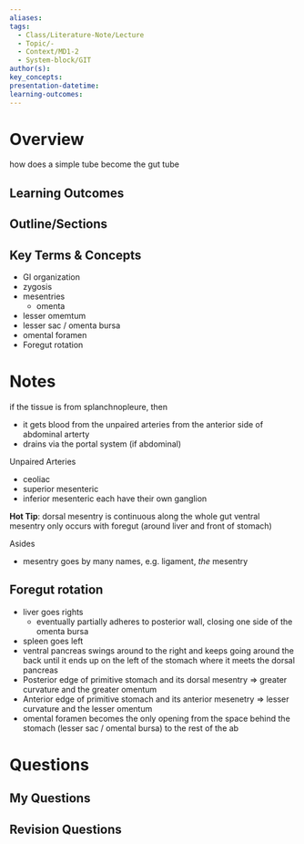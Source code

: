 ```yaml
---
aliases: 
tags:
  - Class/Literature-Note/Lecture
  - Topic/-
  - Context/MD1-2
  - System-block/GIT
author(s): 
key_concepts: 
presentation-datetime: 
learning-outcomes:
---
```



# Overview
how does a simple tube become the gut tube
## Learning Outcomes

## Outline/Sections

## Key Terms & Concepts
- GI organization
- zygosis
- mesentries
	- omenta
- lesser omemtum
- lesser sac / omenta bursa
- omental foramen
- Foregut rotation
# Notes

if the tissue is from splanchnopleure, then 
- it gets blood from the unpaired arteries from the anterior side of abdominal arterty
- drains via the portal system (if abdominal)


Unpaired Arteries
- ceoliac
- superior mesenteric
- inferior mesenteric
each have their own ganglion

**Hot Tip**: dorsal mesentry is continuous along the whole gut
ventral mesentry only occurs with foregut (around liver and front of stomach)

Asides
- mesentry goes by many names, e.g. ligament, *the* mesentry

## Foregut rotation
- liver goes rights
	- eventually partially adheres to posterior wall, closing one side of the omenta bursa
- spleen goes left
- ventral pancreas swings around to the right and keeps going around the back until it ends up on the left of the stomach where it meets the dorsal pancreas
- Posterior edge of primitive stomach and its dorsal mesentry => greater curvature and the greater omentum
- Anterior edge of primitive stomach and its anterior mesenetry => lesser curvature and the lesser omentum
- omental foramen becomes the only opening from the space behind the stomach (lesser sac / omental bursa) to the rest of the ab
# Questions

## My Questions
## Revision Questions





